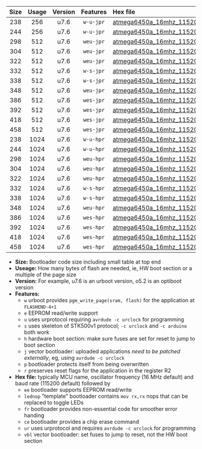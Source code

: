 |Size|Usage|Version|Features|Hex file|
|:-:|:-:|:-:|:-:|:--|
|238|256|u7.6|`w-u-jpr`|[atmega6450a_16mhz_115200bps_ur_vbl.hex](https://raw.githubusercontent.com/stefanrueger/urboot/main/bootloaders/atmega6450a/fcpu_16mhz/115200_bps/atmega6450a_16mhz_115200bps_ur_vbl.hex)|
|244|256|u7.6|`w-u-jpr`|[atmega6450a_16mhz_115200bps_lednop_ur_vbl.hex](https://raw.githubusercontent.com/stefanrueger/urboot/main/bootloaders/atmega6450a/fcpu_16mhz/115200_bps/atmega6450a_16mhz_115200bps_lednop_ur_vbl.hex)|
|298|512|u7.6|`weu-jpr`|[atmega6450a_16mhz_115200bps_ee_ur_vbl.hex](https://raw.githubusercontent.com/stefanrueger/urboot/main/bootloaders/atmega6450a/fcpu_16mhz/115200_bps/atmega6450a_16mhz_115200bps_ee_ur_vbl.hex)|
|304|512|u7.6|`weu-jpr`|[atmega6450a_16mhz_115200bps_ee_lednop_ur_vbl.hex](https://raw.githubusercontent.com/stefanrueger/urboot/main/bootloaders/atmega6450a/fcpu_16mhz/115200_bps/atmega6450a_16mhz_115200bps_ee_lednop_ur_vbl.hex)|
|322|512|u7.6|`weu-jpr`|[atmega6450a_16mhz_115200bps_ee_lednop_fr_ur_vbl.hex](https://raw.githubusercontent.com/stefanrueger/urboot/main/bootloaders/atmega6450a/fcpu_16mhz/115200_bps/atmega6450a_16mhz_115200bps_ee_lednop_fr_ur_vbl.hex)|
|332|512|u7.6|`w-s-jpr`|[atmega6450a_16mhz_115200bps_vbl.hex](https://raw.githubusercontent.com/stefanrueger/urboot/main/bootloaders/atmega6450a/fcpu_16mhz/115200_bps/atmega6450a_16mhz_115200bps_vbl.hex)|
|338|512|u7.6|`w-s-jpr`|[atmega6450a_16mhz_115200bps_lednop_vbl.hex](https://raw.githubusercontent.com/stefanrueger/urboot/main/bootloaders/atmega6450a/fcpu_16mhz/115200_bps/atmega6450a_16mhz_115200bps_lednop_vbl.hex)|
|348|512|u7.6|`weu-jpr`|[atmega6450a_16mhz_115200bps_ee_lednop_fr_ce_ur_vbl.hex](https://raw.githubusercontent.com/stefanrueger/urboot/main/bootloaders/atmega6450a/fcpu_16mhz/115200_bps/atmega6450a_16mhz_115200bps_ee_lednop_fr_ce_ur_vbl.hex)|
|386|512|u7.6|`wes-jpr`|[atmega6450a_16mhz_115200bps_ee_vbl.hex](https://raw.githubusercontent.com/stefanrueger/urboot/main/bootloaders/atmega6450a/fcpu_16mhz/115200_bps/atmega6450a_16mhz_115200bps_ee_vbl.hex)|
|392|512|u7.6|`wes-jpr`|[atmega6450a_16mhz_115200bps_ee_lednop_vbl.hex](https://raw.githubusercontent.com/stefanrueger/urboot/main/bootloaders/atmega6450a/fcpu_16mhz/115200_bps/atmega6450a_16mhz_115200bps_ee_lednop_vbl.hex)|
|418|512|u7.6|`wes-jpr`|[atmega6450a_16mhz_115200bps_ee_lednop_fr_vbl.hex](https://raw.githubusercontent.com/stefanrueger/urboot/main/bootloaders/atmega6450a/fcpu_16mhz/115200_bps/atmega6450a_16mhz_115200bps_ee_lednop_fr_vbl.hex)|
|458|512|u7.6|`wes-jpr`|[atmega6450a_16mhz_115200bps_ee_lednop_fr_ce_vbl.hex](https://raw.githubusercontent.com/stefanrueger/urboot/main/bootloaders/atmega6450a/fcpu_16mhz/115200_bps/atmega6450a_16mhz_115200bps_ee_lednop_fr_ce_vbl.hex)|
|238|1024|u7.6|`w-u-hpr`|[atmega6450a_16mhz_115200bps_ur.hex](https://raw.githubusercontent.com/stefanrueger/urboot/main/bootloaders/atmega6450a/fcpu_16mhz/115200_bps/atmega6450a_16mhz_115200bps_ur.hex)|
|244|1024|u7.6|`w-u-hpr`|[atmega6450a_16mhz_115200bps_lednop_ur.hex](https://raw.githubusercontent.com/stefanrueger/urboot/main/bootloaders/atmega6450a/fcpu_16mhz/115200_bps/atmega6450a_16mhz_115200bps_lednop_ur.hex)|
|298|1024|u7.6|`weu-hpr`|[atmega6450a_16mhz_115200bps_ee_ur.hex](https://raw.githubusercontent.com/stefanrueger/urboot/main/bootloaders/atmega6450a/fcpu_16mhz/115200_bps/atmega6450a_16mhz_115200bps_ee_ur.hex)|
|304|1024|u7.6|`weu-hpr`|[atmega6450a_16mhz_115200bps_ee_lednop_ur.hex](https://raw.githubusercontent.com/stefanrueger/urboot/main/bootloaders/atmega6450a/fcpu_16mhz/115200_bps/atmega6450a_16mhz_115200bps_ee_lednop_ur.hex)|
|322|1024|u7.6|`weu-hpr`|[atmega6450a_16mhz_115200bps_ee_lednop_fr_ur.hex](https://raw.githubusercontent.com/stefanrueger/urboot/main/bootloaders/atmega6450a/fcpu_16mhz/115200_bps/atmega6450a_16mhz_115200bps_ee_lednop_fr_ur.hex)|
|332|1024|u7.6|`w-s-hpr`|[atmega6450a_16mhz_115200bps.hex](https://raw.githubusercontent.com/stefanrueger/urboot/main/bootloaders/atmega6450a/fcpu_16mhz/115200_bps/atmega6450a_16mhz_115200bps.hex)|
|338|1024|u7.6|`w-s-hpr`|[atmega6450a_16mhz_115200bps_lednop.hex](https://raw.githubusercontent.com/stefanrueger/urboot/main/bootloaders/atmega6450a/fcpu_16mhz/115200_bps/atmega6450a_16mhz_115200bps_lednop.hex)|
|348|1024|u7.6|`weu-hpr`|[atmega6450a_16mhz_115200bps_ee_lednop_fr_ce_ur.hex](https://raw.githubusercontent.com/stefanrueger/urboot/main/bootloaders/atmega6450a/fcpu_16mhz/115200_bps/atmega6450a_16mhz_115200bps_ee_lednop_fr_ce_ur.hex)|
|386|1024|u7.6|`wes-hpr`|[atmega6450a_16mhz_115200bps_ee.hex](https://raw.githubusercontent.com/stefanrueger/urboot/main/bootloaders/atmega6450a/fcpu_16mhz/115200_bps/atmega6450a_16mhz_115200bps_ee.hex)|
|392|1024|u7.6|`wes-hpr`|[atmega6450a_16mhz_115200bps_ee_lednop.hex](https://raw.githubusercontent.com/stefanrueger/urboot/main/bootloaders/atmega6450a/fcpu_16mhz/115200_bps/atmega6450a_16mhz_115200bps_ee_lednop.hex)|
|418|1024|u7.6|`wes-hpr`|[atmega6450a_16mhz_115200bps_ee_lednop_fr.hex](https://raw.githubusercontent.com/stefanrueger/urboot/main/bootloaders/atmega6450a/fcpu_16mhz/115200_bps/atmega6450a_16mhz_115200bps_ee_lednop_fr.hex)|
|458|1024|u7.6|`wes-hpr`|[atmega6450a_16mhz_115200bps_ee_lednop_fr_ce.hex](https://raw.githubusercontent.com/stefanrueger/urboot/main/bootloaders/atmega6450a/fcpu_16mhz/115200_bps/atmega6450a_16mhz_115200bps_ee_lednop_fr_ce.hex)|

- **Size:** Bootloader code size including small table at top end
- **Useage:** How many bytes of flash are needed, ie, HW boot section or a multiple of the page size
- **Version:** For example, u7.6 is an urboot version, o5.2 is an optiboot version
- **Features:**
  + `w` urboot provides `pgm_write_page(sram, flash)` for the application at `FLASHEND-4+1`
  + `e` EEPROM read/write support
  + `u` uses urprotocol requiring `avrdude -c urclock` for programming
  + `s` uses skeleton of STK500v1 protocol; `-c urclock` and `-c arduino` both work
  + `h` hardware boot section: make sure fuses are set for reset to jump to boot section
  + `j` vector bootloader: uploaded applications *need to be patched externally*, eg, using `avrdude -c urclock`
  + `p` bootloader protects itself from being overwritten
  + `r` preserves reset flags for the application in the register R2
- **Hex file:** typically MCU name, oscillator frequency (16 MHz default) and baud rate (115200 default) followed by
  + `ee` bootloader supports EEPROM read/write
  + `lednop` "template" bootloader contains `mov rx,rx` nops that can be replaced to toggle LEDs
  + `fr` bootloader provides non-essential code for smoother error handing
  + `ce` bootloader provides a chip erase command
  + `ur` uses urprotocol and requires `avrdude -c urclock` for programming
  + `vbl` vector bootloader: set fuses to jump to reset, not the HW boot section
